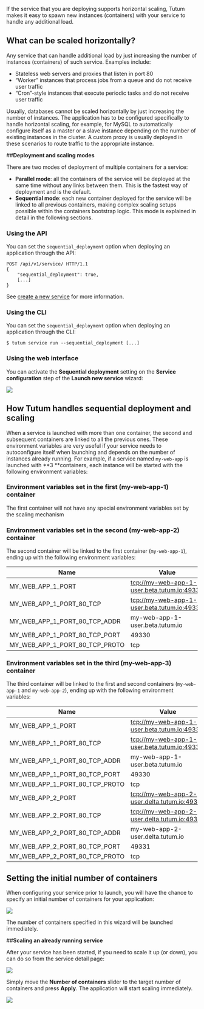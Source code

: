 If the service that you are deploying supports horizontal scaling, Tutum makes it easy to spawn new instances (containers) with your service to handle any additional load.

## **What can be scaled horizontally?[](https://docs.tutum.co/features/scaling/#what-can-be-scaled-horizontally "Permalink to this headline")** 

Any service that can handle additional load by just increasing the
number of instances (containers) of such service. Examples include:

-   Stateless web servers and proxies that listen in port 80
-   “Worker” instances that process jobs from a queue and do not receive
    user traffic
-   “Cron”-style instances that execute periodic tasks and do not
    receive user traffic

Usually, databases cannot be scaled horizontally by just increasing the
number of instances. The application has to be configured specifically
to handle horizontal scaling, for example, for MySQL to automatically
configure itself as a master or a slave instance depending on the number
of existing instances in the cluster. A custom proxy is usually deployed
in these scenarios to route traffic to the appropriate instance.

##**Deployment and scaling modes[](https://docs.tutum.co/features/scaling/#deployment-and-scaling-modes "Permalink to this headline")**

There are two modes of deployment of multiple containers for a service:

-   **Parallel mode**: all the containers of the service will be
    deployed at the same time without any links between them. This is
    the fastest way of deployment and is the default.
-   **Sequential mode**: each new container deployed for the service
    will be linked to all previous containers, making complex scaling
    setups possible within the containers bootstrap logic. This mode is
    explained in detail in the following sections.

### **Using the API[](https://docs.tutum.co/features/scaling/#using-the-api "Permalink to this headline")** 

You can set the `sequential_deployment` option when deploying an
application through the API:

```
POST /api/v1/service/ HTTP/1.1 
{
	"sequential_deployment": true, 
	[...]
} 
```

See [create a new service](https://docs.tutum.co/v2/api/#service) for
more information.

### **Using the CLI[](https://docs.tutum.co/features/scaling/#using-the-cli "Permalink to this headline")** 

You can set the `sequential_deployment` option when deploying an
application through the CLI: 

``` 
$ tutum service run --sequential_deployment [...] 
```
### **Using the web interface**

You can activate the **Sequential deployment** setting on the **Service
configuration** step of the **Launch new service** wizard:

![](http://s.tutum.co.s3.amazonaws.com/support/images/service-wizard-sequential-deployment.png)

## **How Tutum handles sequential deployment and scaling[](https://docs.tutum.co/features/scaling/#how-tutum-handles-sequential-deployment-and-scaling "Permalink to this headline")**

When a service is launched with more than one container, the second and
subsequent containers are linked to all the previous ones. These
environment variables are very useful if your service needs to
autoconfigure itself when launching and depends on the number of
instances already running. For example, if a service
named `my-web-app` is launched with **3 **containers, each instance will
be started with the following environment variables:

### **Environment variables set in the first (my-web-app-1) container[](https://docs.tutum.co/features/scaling/#environment-variables-set-in-the-first-my-web-app-1-container "Permalink to this headline")** 

The first container will not have any special environment variables set
by the scaling mechanism

### **Environment variables set in the second (my-web-app-2) container[](https://docs.tutum.co/features/scaling/#environment-variables-set-in-the-second-my-web-app-2-container "Permalink to this headline")**

The second container will be linked to the first container
(`my-web-app-1`), ending up with the following environment variables:

Name | Value
--- | --- 
MY\_WEB\_APP\_1\_PORT | [tcp://my-web-app-1-user.beta.tutum.io:49330](tcp://my-web-app-1-user.beta.tutum.io:49330)
MY\_WEB\_APP\_1\_PORT\_80\_TCP | [tcp://my-web-app-1-user.beta.tutum.io:49330](tcp://my-web-app-1-user.beta.tutum.io:49330)
MY\_WEB\_APP\_1\_PORT\_80\_TCP\_ADDR  |  my-web-app-1-user.beta.tutum.io
MY\_WEB\_APP\_1\_PORT\_80\_TCP\_PORT  |  49330
MY\_WEB\_APP\_1\_PORT\_80\_TCP\_PROTO |  tcp

### **Environment variables set in the third (my-web-app-3) container[](https://docs.tutum.co/features/scaling/#environment-variables-set-in-the-third-my-web-app-3-container "Permalink to this headline")** 

The third container will be linked to the first and second containers
(`my-web-app-1` and `my-web-app-2`), ending up with the following
environment variables:

Name | Value
--- | --- 
  MY\_WEB\_APP\_1\_PORT      |             [tcp://my-web-app-1-user.beta.tutum.io:49330](tcp://my-web-app-1-user.beta.tutum.io:49330)
  MY\_WEB\_APP\_1\_PORT\_80\_TCP     |     [tcp://my-web-app-1-user.beta.tutum.io:49330](tcp://my-web-app-1-user.beta.tutum.io:49330)
  MY\_WEB\_APP\_1\_PORT\_80\_TCP\_ADDR  |  my-web-app-1-user.beta.tutum.io
  MY\_WEB\_APP\_1\_PORT\_80\_TCP\_PORT  |  49330
  MY\_WEB\_APP\_1\_PORT\_80\_TCP\_PROTO |  tcp
  MY\_WEB\_APP\_2\_PORT             |      [tcp://my-web-app-2-user.delta.tutum.io:49331](tcp://my-web-app-2-user.delta.tutum.io:49331)
  MY\_WEB\_APP\_2\_PORT\_80\_TCP   |       [tcp://my-web-app-2-user.delta.tutum.io:49331](tcp://my-web-app-2-user.delta.tutum.io:49331)
  MY\_WEB\_APP\_2\_PORT\_80\_TCP\_ADDR  |  my-web-app-2-user.delta.tutum.io
  MY\_WEB\_APP\_2\_PORT\_80\_TCP\_PORT  |  49331
  MY\_WEB\_APP\_2\_PORT\_80\_TCP\_PROTO |  tcp

## **Setting the initial number of containers[](https://docs.tutum.co/features/scaling/#setting-the-initial-number-of-containers "Permalink to this headline")** 

When configuring your service prior to launch, you will have the chance
to specify an initial number of containers for your application:

![](http://s.tutum.co.s3.amazonaws.com/support/images/service-wizard-scale.png)

The number of containers specified in this wizard will be launched
immediately.

##**Scaling an already running service[](https://docs.tutum.co/features/scaling/#scaling-an-already-running-application "Permalink to this headline")** 

After your service has been started, if you need to scale it up (or
down), you can do so from the service detail page:

![](http://cdn.freshdesk.com/data/helpdesk/attachments/production/5001219299/original/Service_pre-scale.png?1411926402)


Simply move the **Number of containers** slider to the target number of
containers and press **Apply**. The application will start scaling
immediately.

![](http://cdn.freshdesk.com/data/helpdesk/attachments/production/5001219315/original/Service_scaling.png?1411926427)

